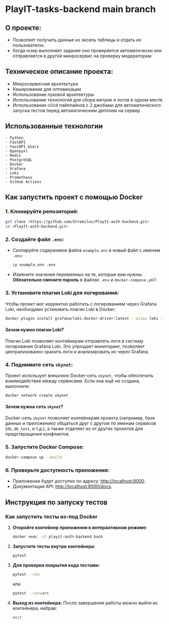 
# PlayIT-tasks-backend main branch

## О проекте:
- Позволяет получить данные из эксель таблицы и отдать их пользователю.
- Когда юзер выполняет задание оно проверяется автоматически или отправляется в другой микросервис на проверку модераторам


## Техническое описание проекта:
- Микросервисная архитектура
- Кеширование для оптимизации
- Использование луковой архитектуры
- Использование технологий для сбора метрик и логов в одном месте
- Использование ci/cd пайплайнов с 2 джобами для автоматического запуска тестов перед автоматическим деплоем на сервер

## Использованные технологии
```
- Python
- FastAPI
- FastAPI Users
- Openpyxl
- Redis
- PostgreSQL
- Docker
- Grafana
- Loki
- Prometheus
- GitHub Actions
```

## Как запустить проект с помощью Docker

### 1. Клонируйте репозиторий:
```bash
git clone <https://github.com/Stremilov/PlayIt-auth-backend.git>
cd <PlayIt-auth-backend.git>
```

### 2. Создайте файл `.env`:
- Скопируйте содержимое файла `example.env` в новый файл с именем `.env`:
  ```bash
  cp example.env .env
  ```
- Измените значения переменных на те, которые вам нужны. **Обязательно смените пароль** в файлах `.env` и `docker-compose.yml`!

### 3. Установите плагин Loki для логирования:
Чтобы проект мог корректно работать с логированием через Grafana Loki, необходимо установить плагин Loki в Docker:
```bash
docker plugin install grafana/loki-docker-driver:latest --alias loki --grant-all-permissions
```

#### Зачем нужен плагин Loki?
Плагин Loki позволяет контейнерам отправлять логи в систему логирования Grafana Loki. Это упрощает мониторинг, позволяет централизованно хранить логи и анализировать их через Grafana.

### 4. Поднимите сеть `skynet`:
Проект использует внешнюю Docker-сеть `skynet`, чтобы обеспечить взаимодействие между сервисами. Если она ещё не создана, выполните:
```bash
docker network create skynet
```

#### Зачем нужна сеть `skynet`?
Docker-сеть `skynet` позволяет контейнерам проекта (например, базе данных и приложению) общаться друг с другом по именам сервисов (`db`, `db_test`, и т.д.), а также отделяет их от других проектов для предотвращения конфликтов.

### 5. Запустите Docker Compose:
```bash
docker-compose up --build
```

### 6. Проверьте доступность приложения:
- Приложение будет доступно по адресу: [http://localhost:8000](http://localhost:8000).
- Документация API: [http://localhost:8000/docs](http://localhost:8000/docs).




## Инструкция по запуску тестов

### Как запустить тесты из-под Docker
1. **Откройте контейнер приложения в интерактивном режиме:**
   ```bash
   docker exec -it playit-auth-backend bash
   ```

2. **Запустите тесты внутри контейнера:**
   ```bash
   pytest
   ```

3. **Для проверки покрытия кода тестами:**
   ```bash
   pytest --cov
   ```
   или
   ```bash
   pytest --cov=src
   ```

4. **Выход из контейнера:**
   После завершения работы можно выйти из контейнера, набрав:
   ```bash
   exit
   ```
